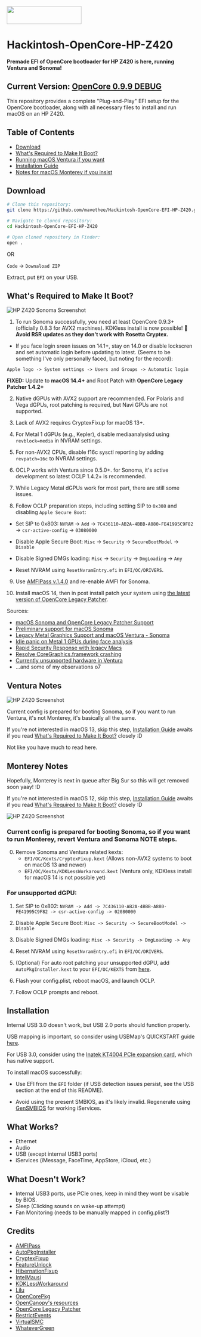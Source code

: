 <img src="https://github.com/acidanthera/OpenCorePkg/blob/master/Docs/Logos/OpenCore_with_text_Small.png" width="200" height="48">

# Hackintosh-OpenCore-HP-Z420

**Premade EFI of OpenCore bootloader for HP Z420 is here, running Ventura and Sonoma!**

## Current Version: [OpenCore 0.9.9 DEBUG](https://github.com/acidanthera/OpenCorePkg/releases/tag/0.9.9)

This repository provides a complete "Plug-and-Play" EFI setup for the OpenCore bootloader, along with all necessary files to install and run macOS on an HP Z420.

## Table of Contents
- [Download](#download)
- [What's Required to Make It Boot?](#whats-required-to-make-it-boot)
- [Running macOS Ventura if you want](#ventura-notes)
- [Installation Guide](#installation)
- [Notes for macOS Monterey if you insist](#monterey-notes)

## Download

```sh
# Clone this repository:
git clone https://github.com/mavethee/Hackintosh-OpenCore-EFI-HP-Z420.git

# Navigate to cloned repository:
cd Hackintosh-OpenCore-EFI-HP-Z420

# Open cloned repository in Finder:
open .
```

OR 

`Code` -> `Downaload ZIP`

Extract, put `EFI` on your USB.

## What's Required to Make It Boot?

![HP Z420 Sonoma Screenshot](Screenshots/HPZ420_Sonoma.png)

1. To run Sonoma successfully, you need at least OpenCore 0.9.3+ (officially 0.8.3 for AVX2 machines). KDKless install is now possible! 🎉  **Avoid RSR updates as they don't work with Rosetta Cryptex.**

- If you face login sreen issues on 14.1+, stay on 14.0 or disable lockscren and set automatic login before updating to latest. (Seems to be something I've only personally faced, but noting for the record):

`Apple logo -> System settings -> Users and Groups -> Automatic login`

**FIXED:** Update to **macOS 14.4+** and Root Patch with **OpenCore Legacy Patcher 1.4.2+**

2. Native dGPUs with AVX2 support are recommended. For Polaris and Vega dGPUs, root patching is required, but Navi GPUs are not supported.

3. Lack of AVX2 requires CryptexFixup for macOS 13+.

4. For Metal 1 dGPUs (e.g., Kepler), disable mediaanalysisd using `revblock=media` in NVRAM settings.

5. For non-AVX2 CPUs, disable f16c sysctl reporting by adding `revpatch=16c` to NVRAM settings.

6. OCLP works with Ventura since 0.5.0+. for Sonoma, it's active development so latest OCLP 1.4.2+ is recommended.

7. While Legacy Metal dGPUs work for most part, there are still some issues.

8. Follow OCLP preparation steps, including setting SIP to `0x308` and disabling `Apple Secure Boot`:

-  Set SIP to 0x803: `NVRAM` -> `Add` -> `7C436110-AB2A-4BBB-A880-FE41995C9F82` -> `csr-active-config` -> `03080000`

-  Disable Apple Secure Boot: `Misc` -> `Security` -> `SecureBootModel` -> `Disable`

-  Disable Signed DMGs loading: `Misc` -> `Security` -> `DmgLoading` -> `Any`

-  Reset NVRAM using `ResetNvramEntry.efi` in `EFI/OC/DRIVERS`.

9. Use [AMFIPass v.1.4.0](https://github.com/dortania/OpenCore-Legacy-Patcher/blob/main/payloads/Kexts/Acidanthera/AMFIPass-v1.4.0-RELEASE.zip) and re-enable AMFI for Sonoma.

10. Install macOS 14, then in post install patch your system using [the latest version of OpenCore Legacy Patcher](https://github.com/dortania/OpenCore-Legacy-Patcher/releases/).

Sources:
- [macOS Sonoma and OpenCore Legacy Patcher Support](https://github.com/dortania/OpenCore-Legacy-Patcher/issues/1076)
- [Preliminary support for macOS Sonoma](https://github.com/dortania/OpenCore-Legacy-Patcher/pull/1077)
- [Legacy Metal Graphics Support and macOS Ventura - Sonoma](https://github.com/dortania/OpenCore-Legacy-Patcher/issues/1008)
- [Idle panic on Metal 1 GPUs during face analysis](https://github.com/dortania/OpenCore-Legacy-Patcher/pull/1013)
- [Rapid Security Response with legacy Macs](https://github.com/dortania/OpenCore-Legacy-Patcher/issues/1019)
- [Resolve CoreGraphics.framework crashing](https://github.com/dortania/OpenCore-Legacy-Patcher/commit/c0825ed24e98688ff430c30324f11b5c41840b8a)
- [Currently unsupported hardware in Ventura](https://dortania.github.io/OpenCore-Legacy-Patcher/VENTURA-DROP.html#currently-unsupported-broken-hardware-in-ventura)
- ...and some of my observations o7

## Ventura Notes

![HP Z420 Screenshot](Screenshots/HPZ420_Ventura.png)

Current config is prepared for booting Sonoma, so if you want to run Ventura, it's not Monterey, it's basically all the same.

If you're not interested in macOS 13, skip this step, [Installation Guide](#installation) awaits if you read [What's Required to Make It Boot?](#whats-required-to-make-it-boot) closely :D

Not like you have much to read here.

## Monterey Notes

Hopefully, Monterey is next in queue after Big Sur so this will get removed soon yaay! :D

If you're not interested in macOS 12, skip this step, [Installation Guide](#installation) awaits if you read [What's Required to Make It Boot?](#whats-required-to-make-it-boot) closely :D

![HP Z420 Screenshot](Screenshots/HPZ420_Monterey.png)

### Current config is prepared for booting Sonoma, so if you want to run Monterey, **revert Ventura and Sonoma NOTE steps.**

0. Remove Sonoma and Ventura related kexts:
   - `EFI/OC/Kexts/CryptexFixup.kext` (Allows non-AVX2 systems to boot on macOS 13 and newer)
   - `EFI/OC/Kexts/KDKLessWorkaround.kext` (Ventura only, KDKless install for macOS 14 is not possible yet)

### For unsupported dGPU:

1. Set SIP to 0x802: `NVRAM -> Add -> 7C436110-AB2A-4BBB-A880-FE41995C9F82 -> csr-active-config -> 02080000`

2. Disable Apple Secure Boot: `Misc -> Security -> SecureBootModel -> Disable`

3. Disable Signed DMGs loading: `Misc -> Security -> DmgLoading -> Any`

4. Reset NVRAM using `ResetNvramEntry.efi` in `EFI/OC/DRIVERS`.

5. (Optional) For auto root patching your unsupported dGPU, add `AutoPkgInstaller.kext` to your `EFI/OC/KEXTS` from [here](https://github.com/dortania/OpenCore-Legacy-Patcher/blob/main/payloads/Kexts/Acidanthera/AutoPkgInstaller-v1.0.2-DEBUG.zip).

6. Flash your config.plist, reboot macOS, and launch OCLP.

7. Follow OCLP prompts and reboot.

## Installation

Internal USB 3.0 doesn't work, but USB 2.0 ports should function properly.

USB mapping is important, so consider using USBMap's QUICKSTART guide [here](https://github.com/corpnewt/USBMap/blob/master/README.md#quick-start).

For USB 3.0, consider using the [Inatek KT4004 PCIe expansion card](https://www.amazon.pl/Inateck-Karta-USB-porty-ExpresCard/dp/B00HJ1DULE?th=1), which has native support.

To install macOS successfully:

- Use EFI from the `EFI` folder (if USB detection issues persist, see the USB section at the end of this README).

- Avoid using the present SMBIOS, as it's likely invalid. Regenerate using [GenSMBIOS](https://github.com/corpnewt/GenSMBIOS) for working iServices.

## What Works?

- Ethernet
- Audio
- USB (except internal USB3 ports)
- iServices (iMessage, FaceTime, AppStore, iCloud, etc.)

## What Doesn't Work?

- Internal USB3 ports, use PCIe ones, keep in mind they wont be visable by BIOS.
- Sleep (Clicking sounds on wake-up attempt)
- Fan Monitoring (needs to be manually mapped in config.plist?)

## Credits

- [AMFIPass](https://github.com/dortania/OpenCore-Legacy-Patcher/blob/main/payloads/Kexts/Acidanthera/AMFIPass-v1.4.0-RELEASE.zip)
- [AutoPkgInstaller](https://github.com/dortania/OpenCore-Legacy-Patcher/blob/main/payloads/Kexts/Acidanthera/AutoPkgInstaller-v1.0.2-DEBUG.zip)
- [CryptexFixup](https://github.com/acidanthera/CryptexFixup/releases/)
- [FeatureUnlock](https://github.com/acidanthera/FeatureUnlock/releases/)
- [HibernationFixup](https://github.com/acidanthera/HibernationFixup/releases/)
- [IntelMausi](https://github.com/acidanthera/IntelMausi/releases/)
- [KDKLessWorkaround](https://github.com/dortania/OpenCore-Legacy-Patcher/blob/main/payloads/Kexts/Misc/KDKlessWorkaround-v1.0.0-DEBUG.zip)
- [Lilu](https://github.com/acidanthera/Lilu/releases/)
- [OpenCorePkg](https://github.com/acidanthera/OpenCorePkg/releases/)
- [OpenCanopy's resources](https://github.com/acidanthera/OcBinaryData)
- [OpenCore Legacy Patcher](https://github.com/dortania/OpenCore-Legacy-Patcher/releases/)
- [RestrictEvents](https://github.com/acidanthera/RestrictEvents/releases/)
- [VirtualSMC](https://github.com/acidanthera/VirtualSMC/releases/)
- [WhateverGreen](https://github.com/acidanthera/WhateverGreen/releases/)

